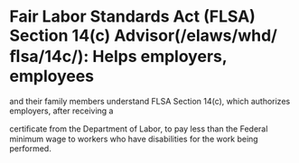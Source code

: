 # Fair Labor Standards Act (FLSA) Section 14(c) Advisor(/elaws/whd/ﬂsa/14c/): Helps employers, employees

and their family members understand FLSA Section 14(c), which authorizes employers, after receiving a

certiﬁcate from the Department of Labor, to pay less than the Federal minimum wage to workers who have disabilities for the work being performed.